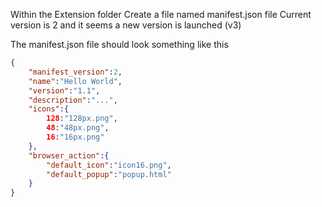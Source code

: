 Within the Extension folder
Create a file named manifest.json file
Current version is 2 and it seems a new version is launched (v3)

The manifest.json file should look something like this
```json
{
    "manifest_version":2,
    "name":"Hello World",
    "version":"1.1",
    "description":"...",
    "icons":{
        128:"128px.png",
        48:"48px.png",
        16:"16px.png"
    },
    "browser_action":{
        "default_icon":"icon16.png",
        "default_popup":"popup.html"
    }
}
```
